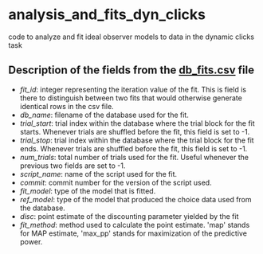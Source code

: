 # analysis_and_fits_dyn_clicks
code to analyze and fit ideal observer models to data in the dynamic clicks task

## Description of the fields from the [db_fits.csv](https://github.com/aernesto/analysis_and_fits_dyn_clicks/blob/dev/db_fits.csv) file
- *fit_id*: integer representing the iteration value of the fit. This is field is there to distinguish between two fits that would otherwise generate identical rows in the csv file.
- *db_name*: filename of the database used for the fit.
- *trial_start*: trial index within the database where the trial block for the fit starts. Whenever trials are shuffled before the fit, this field is set to -1.
- *trial_stop*: trial index within the database where the trial block for the fit ends. Whenever trials are shuffled before the fit, this field is set to -1.
- *num_trials*: total number of trials used for the fit. Useful whenever the previous two fields are set to -1.
- *script_name*: name of the script used for the fit.
- *commit*: commit number for the version of the script used.
- *fit_model*: type of the model that is fitted.
- *ref_model*: type of the model that produced the choice data used from the database.
- *disc*: point estimate of the discounting parameter yielded by the fit
- *fit_method*: method used to calculate the point estimate. 'map' stands for MAP estimate, 'max_pp' stands for maximization of the predictive power.
